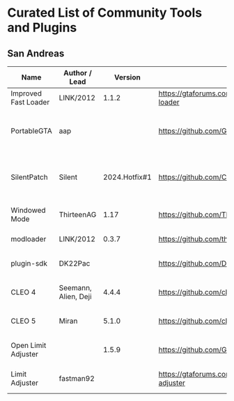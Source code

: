 # Curated List of Community Tools and Plugins

## San Andreas

| Name                 | Author / Lead        | Version       | Download                                                    | Description                                    |
| -------------------- | -------------------- | ------------- | ----------------------------------------------------------- | ---------------------------------------------- |
| Improved Fast Loader | LINK/2012            | 1.1.2         | https://gtaforums.com/topic/686694-improved-fast-loader     | Skip intro sequence                            |
| PortableGTA          | aap                  |               | https://github.com/GTAmodding/miscmods                      | Store saves files and config in game directory |
| SilentPatch          | Silent               | 2024.Hotfix#1 | https://github.com/CookiePLMonster/SilentPatch              | Fix numerous issues in the vanilla version     |
| Windowed Mode        | ThirteenAG           | 1.17          | https://github.com/ThirteenAG/III.VC.SA.WindowedMode        | Add windowed mode                              |
| modloader            | LINK/2012            | 0.3.7         | https://github.com/thelink2012/modloader                    | Mod Loader                                     |
| plugin-sdk           | DK22Pac              |               | https://github.com/DK22Pac/plugin-sdk/                      | SDK for creating plugins                       |
| CLEO 4               | Seemann, Alien, Deji | 4.4.4         | https://github.com/cleolibrary/CLEO4                        | New scripting features                         |
| CLEO 5               | Miran                | 5.1.0         | https://github.com/cleolibrary/CLEO5                        | New scripting features                         |
| Open Limit Adjuster  |                      | 1.5.9         | https://github.com/GTAmodding/III.VC.SA.LimitAdjuster       | Change hardcoded game limits                   |
| Limit Adjuster       | fastman92            |               | https://gtaforums.com/topic/733982-fastman92-limit-adjuster | Change hardcoded game limits                   |
